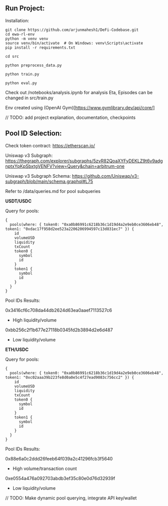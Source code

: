 ## Run Project:

Installation:
```
git clone https://github.com/arjunmahesh1/DeFi-Codebase.git
cd ewa-rl-env
python -m venv venv
source venv/bin/activate  # On Windows: venv\Scripts\activate
pip install -r requirements.txt
```

```
cd src
```
```
python preprocess_data.py
```
```
python train.py
```
```
python eval.py
```

Check out /notebooks/analysis.ipynb for analysis
Eta, Episodes can be changed in src/train.py

Env created using (OpenAI Gym)[https://www.gymlibrary.dev/api/core/]

// TODO: add project explanation, documentation, checkpoints 



## Pool ID Selection:

Check token contract: https://etherscan.io/

Uniswap v3 Subgraph: https://thegraph.com/explorer/subgraphs/5zvR82QoaXYFyDEKLZ9t6v9adgnptxYpKpSbxtgVENFV?view=Query&chain=arbitrum-one

Uniswap v3 Subgraph Schema: https://github.com/Uniswap/v3-subgraph/blob/main/schema.graphql#L75

Refer to /data/queries.md for pool subqueries

**USDT/USDC**

Query for pools:

```
{
  pools(where: { token0: "0xa0b86991c6218b36c1d19d4a2e9eb0ce3606eb48", token1: "0xdac17f958d2ee523a2206206994597c13d831ec7" }) {
    id
    volumeUSD
    liquidity
    txCount
    token0 {
      symbol
      id
    }
    token1 {
      symbol
      id
    }
  }
}
```
Pool IDs Results:

0x3416cf6c708da44db2624d63ea0aaef7113527c6
- High liquidity/volume
  
0xbb256c2f1b677e27118b0345fd2b3894d2e6d487
- Low liquidity/volume



**ETH/USDC**

Query for pools:

```
{
  pools(where: { token0: "0xa0b86991c6218b36c1d19d4a2e9eb0ce3606eb48", token1: "0xc02aaa39b223fe8d0a0e5c4f27ead9083c756cc2" }) {
    id
    volumeUSD
    liquidity
    txCount
    token0 {
      symbol
      id
    }
    token1 {
      symbol
      id
    }
  }
}
```
Pool IDs Results:

0x88e6a0c2ddd26feeb64f039a2c41296fcb3f5640
- High volume/transaction count
  
0xe0554a476a092703abdb3ef35c80e0d76d32939f
- Low liquidity/volume


// TODO: Make dynamic pool querying, integrate API key/wallet 

